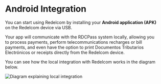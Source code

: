 # Android Integration

You can start using Redelcom by installing your **Android application (APK)** on the Redelcom device via USB.

Your app will communicate with the RDCPass system locally, allowing you to process payments, perform telecommunications recharges or bill payments, and even have the option to print Documentos Tributarios Electrónicos or receipts directly from the Redelcom device.

You can see how the local integration with Redelcom works in the diagram below.

![Diagram explaining local integration](Integrate-via-Android.png)
